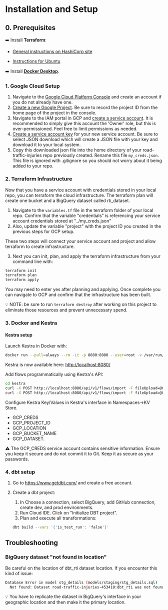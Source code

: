 # Installation and Setup

## 0. Prerequisites

➡️ Install **Terraform**:

   - [General instructions on HashiCorp site](https://developer.hashicorp.com/terraform/tutorials/aws-get-started/install-cli)

  - [Instructions for Ubuntu](/docs/terraform_install_ubuntu.md)

➡️ Install **[Docker Desktop](https://docs.docker.com/get-started/get-docker/)**.

### 1. Google Cloud Setup

1. Navigate to the [Google Cloud Platform Console](https://console.cloud.google.com/) and create an account if you do not already have one.
2. [Create a new Google Project](https://developers.google.com/workspace/guides/create-project). Be sure to record the project ID from the home page of the project in the console.
3. Navigate to the IAM portal in GCP and [create a service account](https://cloud.google.com/iam/docs/service-accounts-create). It is recommended to simply give this account the 'Owner' role, but this is over-permissioned. Feel free to limit permissions as needed.
4. [Create a service account key](https://cloud.google.com/iam/docs/keys-create-delete) for your new service account. Be sure to select JSON download which will create a JSON file with your key and download it to your local system.
5. Copy this downloaded json file into the home directory of your road-traffic-injuries repo previously created. Rename this file `my_creds.json`. This file is ignored with .gitignore so you should not worry about it being added to your repo.

### 2. Terraform Infrastructure

Now that you have a service account with credentials stored in your local repo, you can terraform the cloud infrastructure. The terraform plan will create one bucket and a BigQuery dataset called rti_dataset.

1. Navigate to the `variables.tf` file in the terraform folder of your local repo. Confirm that the variable "credentials" is referencing your service account credentials stored at "../my_creds.json"
2. Also, update the variable "project" with the project ID you created in the previous steps for GCP setup.

  These two steps will connect your service account and project and allow terraform to create infrastructure.

3. Next you can init, plan, and apply the terraform infrastructure from your command line with:

```bash
terraform init
terraform plan
terraform apply
```

You may need to enter yes after planning and applying. Once complete you can navigate to GCP and confirm that the infrastructure has been built.

💡 NOTE: be sure to run `terraform destroy` after working on this project to eliminate those resources and prevent unnecessary spend.

### 3. Docker and Kestra

#### Kestra setup

Launch Kestra in Docker with:

```bash
docker run --pull=always --rm -it -p 8080:8080 --user=root -v /var/run/docker.sock:/var/run/docker.sock -v /tmp:/tmp kestra/kestra:latest server local
```

Kestra is now available here: <http://localhost:8080/>

Add flows programmatically using Kestra's API:

```bash
cd kestra
curl -X POST http://localhost:8080/api/v1/flows/import -F fileUpload=@01_gcp_kv.yaml
curl -X POST http://localhost:8080/api/v1/flows/import -F fileUpload=@02_upload_all.yaml
```

Configure Kestra Key/Values in Kestra's interface in Namespaces->KV Store.

- GCP_CREDS
- GCP_PROJECT_ID
- GCP_LOCATION
- GCP_BUCKET_NAME
- GCP_DATASET.

⚠️ The GCP_CREDS service account contains sensitive information. Ensure you keep it secure and do not commit it to Git. Keep it as secure as your passwords.

### 4. dbt setup

1. Go to https://www.getdbt.com/ and create a free account.
2. Create a dbt project:

    1. In Choose a connection, select BigQuery, add GitHub connection, create dev, and prod environments.
    2. Run Cloud IDE. Click on "Initialize DBT project".
    3. Plan and execute all transformations:

    ```bash
    dbt build --vars '{'is_test_run': 'false'}'
    ```

## Troubleshooting

### BigQuery dataset "not found in location"

Be careful on the location of dbt_rti dataset location.
If you encounter this kind of issue:

```bash
Database Error in model stg_details (models/staging/stg_details.sql)
  Not found: Dataset road-traffic-injuries-453410:dbt_rti was not found in location EU
```

💡 You have to replicate the dataset in BigQuery's interface in your geographic location and then make it the primary location.
